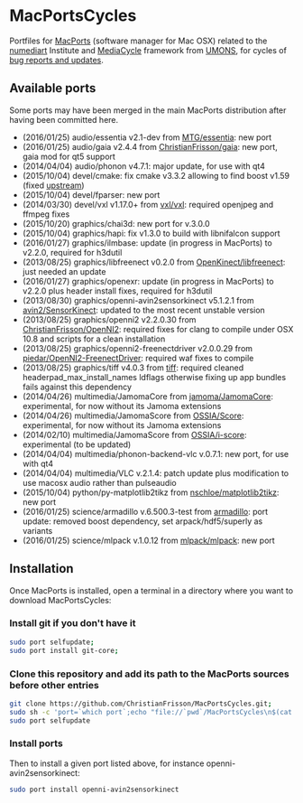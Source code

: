# MacPortsCycles

Portfiles for [MacPorts](https://www.macports.org) (software manager for Mac OSX) related to the [numediart](http://www.numediart.org) Institute and [MediaCycle](http://www.numediart.org/tools/mediacycle/) framework from [UMONS](http://www.umons.ac.be), for cycles of [bug reports and updates](https://trac.macports.org).

## Available ports

Some ports may have been merged in the main MacPorts distribution after having been committed here.

* (2016/01/25) audio/essentia v2.1-dev from [MTG/essentia](https://github.com/MTG/essentia): new port
* (2016/01/25) audio/gaia v2.4.4 from [ChristianFrisson/gaia](https://github.com/ChristianFrisson/gaia): new port, gaia mod for qt5 support 
* (2014/04/04) audio/phonon v4.7.1: major update, for use with qt4
* (2015/10/04) devel/cmake: fix cmake v3.3.2 allowing to find boost v1.59 (fixed [upstream](https://github.com/Kitware/CMake/commit/ff5bb2efbe9f7bb4a1824b0ad727713fcd6bc54a?diff=split))
* (2015/10/04) devel/fparser: new port
* (2014/03/30) devel/vxl v1.17.0+ from [vxl/vxl](https://github.com/vxl/vxl): required openjpeg and ffmpeg fixes
* (2015/10/20) graphics/chai3d: new port for v.3.0.0
* (2015/10/04) graphics/hapi: fix v1.3.0 to build with libnifalcon support
* (2016/01/27) graphics/ilmbase: update (in progress in MacPorts) to v2.2.0, required for h3dutil
* (2013/08/25) graphics/libfreenect v0.2.0 from [OpenKinect/libfreenect](https://github.com/OpenKinect/libfreenect): just needed an update
* (2016/01/27) graphics/openexr: update (in progress in MacPorts) to v2.2.0 plus header install fixes, required for h3dutil
* (2013/08/30) graphics/openni-avin2sensorkinect v5.1.2.1 from [avin2/SensorKinect](https://github.com/avin2/SensorKinect): updated to the most recent unstable version
* (2013/08/25) graphics/openni2 v2.2.0.30 from [ChristianFrisson/OpenNI2](https://github.com/ChristianFrisson/OpenNI2): required fixes for clang to compile under OSX 10.8 and scripts for a clean installation
* (2013/08/25) graphics/openni2-freenectdriver v2.0.0.29 from [piedar/OpenNI2-FreenectDriver](https://github.com/piedar/OpenNI2-FreenectDriver): required waf fixes to compile
* (2013/08/25) graphics/tiff v4.0.3 from [tiff](http://www.remotesensing.org/libtiff/): required cleaned headerpad_max_install_names ldflags otherwise fixing up app bundles fails against this dependency
* (2014/04/26) multimedia/JamomaCore from [jamoma/JamomaCore](https://github.com/ChristianFrisson/JamomaCore): experimental, for now without its Jamoma extensions
* (2014/04/26) multimedia/JamomaScore from [OSSIA/Score](https://github.com/ChristianFrisson/Score): experimental, for now without its Jamoma extensions
* (2014/02/10) multimedia/JamomaScore from [OSSIA/i-score](https://github.com/ChristianFrisson/i-score): experimental (to be updated)
* (2014/04/04) multimedia/phonon-backend-vlc v.0.7.1: new port, for use with qt4
* (2014/04/04) multimedia/VLC v.2.1.4: patch update plus modification to use macosx audio rather than pulseaudio
* (2015/10/04) python/py-matplotlib2tikz from [nschloe/matplotlib2tikz](https://github.com/nschloe/matplotlib2tikz): new port
* (2016/01/25) science/armadillo v.6.500.3-test from [armadillo](http://arma.sourceforge.net): port update: removed boost dependency, set arpack/hdf5/superly as variants
* (2016/01/25) science/mlpack v.1.0.12 from [mlpack/mlpack](https://github.com/mlpack/mlpack): new port

## Installation

Once MacPorts is installed, open a terminal in a directory where you want to download MacPortsCycles:

### Install git if you don't have it
```bash
sudo port selfupdate; 
sudo port install git-core; 
```

### Clone this repository and add its path to the MacPorts sources before other entries
```bash
git clone https://github.com/ChristianFrisson/MacPortsCycles.git; 
sudo sh -c 'port=`which port`;echo "file://`pwd`/MacPortsCycles\n$(cat ${port%bin/port}etc/macports/sources.conf)" > ${port%bin/port}etc/macports/sources.conf'; 
sudo port selfupdate
```

### Install ports
Then to install a given port listed above, for instance openni-avin2sensorkinect:
```bash
sudo port install openni-avin2sensorkinect
```